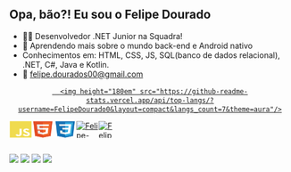 ## Opa, bão?! Eu sou o Felipe Dourado

- 👨‍💻 Desenvolvedor .NET Junior na Squadra!
- 📘 Aprendendo mais sobre o mundo back-end e Android nativo
- Conhecimentos em: HTML, CSS, JS, SQL(banco de dados relacional), .NET, C#, Java e Kotlin.
- 📩 felipe.dourados00@gmail.com
<div align="center">
      <a href="https://github.com/FelipeDourado0">
      
      <img height="180em" src="https://github-readme-stats.vercel.app/api/top-langs/?username=FelipeDourado0&layout=compact&langs_count=7&theme=aura"/>
</div>
<div style=" width: 300px;display: flex; "><br>
  <img align="center" alt="Felipe-Js" height="30" width="40" src="https://raw.githubusercontent.com/devicons/devicon/master/icons/javascript/javascript-plain.svg">
  <img align="center" alt="Felipe-HTML" height="30" width="40" src="https://raw.githubusercontent.com/devicons/devicon/master/icons/html5/html5-original.svg">
  <img align="center" alt="Felipe-CSS" height="30" width="40" src="https://raw.githubusercontent.com/devicons/devicon/master/icons/css3/css3-original.svg">
  <img align="center" alt="Felipe-Android" height="30" width="40" src="https://logowik.com/content/uploads/images/android-robot-head6361.jpg">
  <img align="center" alt="Felipe-Kotlin" height="30" width="30" src="https://upload.wikimedia.org/wikipedia/commons/thumb/0/06/Kotlin_Icon.svg/1024px-Kotlin_Icon.svg.png">
</div>
  
  ##
 
<div> 
    <a href="https://www.instagram.com/_felipe.drd/" target="_blank"><img src="https://img.shields.io/badge/-Instagram-%23E4405F?style=for-the-badge&logo=instagram&logoColor=white" target="_blank"></a>
    <a href = "mailto:felipe.dourados00@gmail.com"><img src="https://img.shields.io/badge/-Gmail-%23333?style=for-the-badge&logo=gmail&logoColor=white" target="_blank"></a>
    <a href="https://www.linkedin.com/in/felipe-dourado-643889209/" target="_blank"><img src="https://img.shields.io/badge/-LinkedIn-%230077B5?style=for-the-badge&logo=linkedin&logoColor=white" target="_blank"></a>
    <a href="https://wa.me/5561985833872" target="_blank"><img src="https://img.shields.io/badge/WhatsApp-25D366?style=for-the-badge&logo=whatsapp&logoColor=white" target="_blank"></a>
</div>
